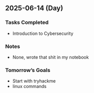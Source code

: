 ## 2025-06-14 (Day)

### Tasks Completed
- Introduction to Cybersecurity

### Notes
- None, wrote that shit in my notebook 

### Tomorrow’s Goals
- Start with tryhackme
- linux commands
